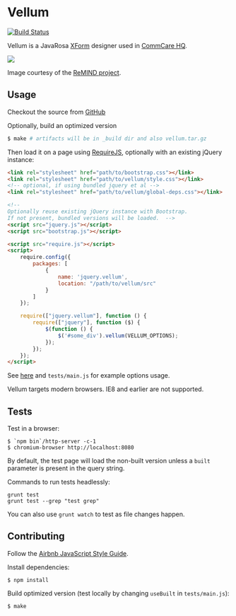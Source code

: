 Vellum
======

[![Build Status](https://travis-ci.org/dimagi/Vellum.svg?branch=master)](https://travis-ci.org/dimagi/Vellum)

Vellum is a JavaRosa [XForm](http://en.wikipedia.org/wiki/XForms) designer used
in [CommCare HQ](http://github.com/dimagi/commcare-hq).

![](http://i.imgur.com/Eoi3XE3.png)

Image courtesy of the [ReMIND
project](https://www.commcarehq.org/exchange/325775003aa58cfcefbc75cfdf132e4d/info/).

Usage
-----

Checkout the source from [GitHub](https://github.com/dimagi/Vellum)

Optionally, build an optimized version

```sh
$ make # artifacts will be in _build dir and also vellum.tar.gz
```

Then load it on a page using [RequireJS](http://requirejs.org), optionally with
an existing jQuery instance:

```html
<link rel="stylesheet" href="path/to/bootstrap.css"></link>
<link rel="stylesheet" href="path/to/vellum/style.css"></link>
<!-- optional, if using bundled jquery et al -->
<link rel="stylesheet" href="path/to/vellum/global-deps.css"></link>

<!-- 
Optionally reuse existing jQuery instance with Bootstrap.  
If not present, bundled versions will be loaded.  -->
<script src="jquery.js"></script>
<script src="bootstrap.js"></script>

<script src="require.js"></script>
<script>
    require.config({
        packages: [
            {
                name: 'jquery.vellum',
                location: "/path/to/vellum/src"
            }
        ]
    });

    require(["jquery.vellum"], function () {
        require(["jquery"], function ($) {
            $(function () {
                $('#some_div').vellum(VELLUM_OPTIONS);
            });
        });
    });
</script>
```

See
[here](https://github.com/dimagi/commcare-hq/blob/master/corehq/apps/app_manager/templates/app_manager/v1/form_designer.html)
and `tests/main.js` for example options usage.

Vellum targets modern browsers.  IE8 and earlier are not supported.

Tests
-----

Test in a browser:
```
$ `npm bin`/http-server -c-1
$ chromium-browser http://localhost:8080
```

By default, the test page will load the non-built version unless a `built`
parameter is present in the query string.

Commands to run tests headlessly:
```
grunt test
grunt test --grep "test grep"
```

You can also use `grunt watch` to test as file changes happen.

Contributing
------------

Follow the [Airbnb JavaScript Style Guide](https://github.com/airbnb/javascript).

Install dependencies:
```
$ npm install
```

Build optimized version (test locally by changing `useBuilt` in `tests/main.js`):
```
$ make
```
